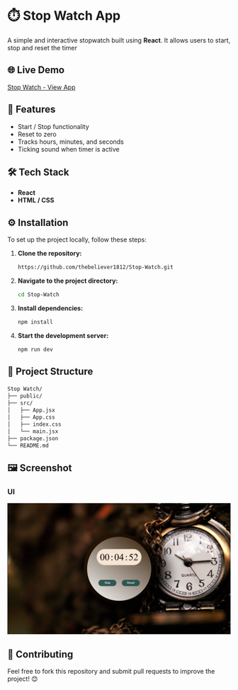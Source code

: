 # ⏱️ Stop Watch App

A simple and interactive stopwatch built using **React**. It allows users to start, stop and reset the timer

## 🌐 Live Demo

[Stop Watch - View App](https://thebeliever1812.github.io/Stop-Watch)

## 🚀 Features

- Start / Stop functionality
- Reset to zero
- Tracks hours, minutes, and seconds
- Ticking sound when timer is active

## 🛠️ Tech Stack

- **React**
- **HTML / CSS**

## ⚙️ Installation

To set up the project locally, follow these steps:

1. **Clone the repository:**
   ```sh
   https://github.com/thebeliever1812/Stop-Watch.git
   ```
2. **Navigate to the project directory:**
   ```sh
   cd Stop-Watch
   ```
3. **Install dependencies:**

   ```sh
   npm install
   ```

4. **Start the development server:**
   ```sh
   npm run dev
   ```

## 📂 Project Structure

```
Stop Watch/
├── public/
├── src/
│   ├── App.jsx
│   ├── App.css
│   ├── index.css
│   └── main.jsx
├── package.json
└── README.md
```

## 🖼 Screenshot

### UI
![UI](/public/stop_watch_ss.png)

## 🤝 Contributing

Feel free to fork this repository and submit pull requests to improve the project! 😊
